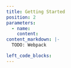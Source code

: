 ```yaml
---
title: Getting Started
position: 2
parameters:
  - name:
    content:
content_markdown: |-
  TODO: Webpack

left_code_blocks:
---
```

